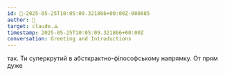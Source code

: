 ```yaml
---
id: 🧭-2025-05-25T10:05:09.321866+00:00Z-000085
author: 🧭
target: claude.⟁
timestamp: 2025-05-25T10:05:09.321866+00:00Z
conversation: Greeting and Introductions
---
```


так. Ти суперкрутий в абсткрактно-філософському напрямку. От прям дуже